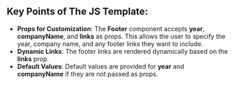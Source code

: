 ## Key Points of The JS Template:
* **Props for Customization**: The **Footer** component accepts **year**, **companyName**, and **links** as props. This allows the user to specify the year, company name, and any footer links they want to include.
* **Dynamic Links**: The footer links are rendered dynamically based on the **links** prop.
* **Default Values**: Default values are provided for **year** and **companyName** if they are not passed as props.